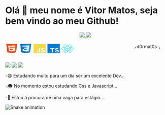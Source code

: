 ### <h1>Olá 👋 meu nome é Vitor Matos, seja bem vindo ao meu Github!</h1>

<div align="center">
  <a href="https://github.com/vit0rmat0s">
  <img height="auto" src="https://github-readme-stats.vercel.app/api?username=vit0rmat0s&amp;show_icons=true&amp;theme=midnight-purple&amp;include_all_commits=true&amp;count_private=true">
  <img height="auto" src="https://github-readme-stats.vercel.app/api/top-langs/?username=vit0rmat0s&amp;layout=compact&amp;langs_count=7&amp;theme=midnight-purple">
</a></div>

<div style="display: inline_block"><br>
   <img align="center" alt="vit0rmat0s-HTML" height="30" width="40" src="https://raw.githubusercontent.com/devicons/devicon/master/icons/html5/html5-original.svg">
  <img align="center" alt="vit0rmat0s-CSS" height="30" width="40" src="https://raw.githubusercontent.com/devicons/devicon/master/icons/css3/css3-original.svg">
  <img align="center" alt="vit0rmat0s-Js" height="30" width="40" src="https://raw.githubusercontent.com/devicons/devicon/master/icons/javascript/javascript-plain.svg">
  <img align="center" alt="vit0rmat0s-Ts" height="30" width="40" src="https://raw.githubusercontent.com/devicons/devicon/master/icons/typescript/typescript-plain.svg">
  <img align="center" alt="vit0rmat0s-React" height="30" width="40" src="https://raw.githubusercontent.com/devicons/devicon/master/icons/react/react-original.svg">
 <img align="right" alt="vit0rmat0s-pic" height="150" style="border-radius:50px;"
       src="https://share-cdn.picrew.me/shareImg/org/202203/94097_RcFWCUjL.png?width=676&height=676">
</div>
  
  ##
  
  <div> 
  
  <a href="https://instagram.com/vit0rmat0s" target="_blank"><img src="https://img.shields.io/badge/-Instagram-%23E4405F?style=for-the-badge&logo=instagram&logoColor=white" target="_blank"></a>
  <a href = "mailto:vitor.maatos@gmail.com"><img src="https://img.shields.io/badge/-Gmail-%23333?style=for-the-badge&logo=gmail&logoColor=white" target="_blank"></a>
  <a href="https://www.linkedin.com/in/vit0rmat0s" target="_blank"><img src="https://img.shields.io/badge/-LinkedIn-%230077B5?style=for-the-badge&logo=linkedin&logoColor=white" target="_blank"></a> 
 
 
</div>

  <p>-😄 Estudando muito para um dia ser um excelente Dev...</p>
  
  <p>-🎓 No momento estou estudando Css e Javascript...</p>
  <p>-🧲 Estou à procura de uma vaga para estágio...</p>


![Snake animation](https://github.com/vit0rmat0s/vit0rmat0s/blob/output/github-contribution-grid-snake.svg)
 
